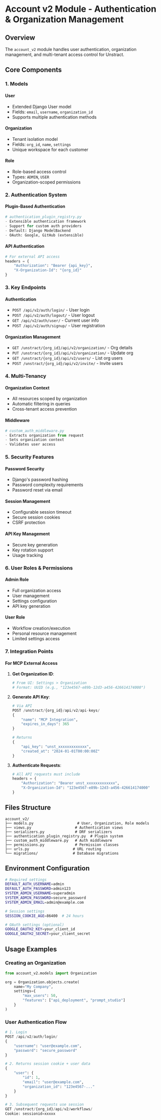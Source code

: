 # Account v2 Module - Authentication & Organization Management

## Overview

The `account_v2` module handles user authentication, organization management, and multi-tenant access control for Unstract.

## Core Components

### 1. Models

#### User
- Extended Django User model
- Fields: `email`, `username`, `organization_id`
- Supports multiple authentication methods

#### Organization
- Tenant isolation model
- Fields: `org_id`, `name`, `settings`
- Unique workspace for each customer

#### Role
- Role-based access control
- Types: `ADMIN`, `USER`
- Organization-scoped permissions

### 2. Authentication System

#### Plugin-Based Authentication
```python
# authentication_plugin_registry.py
- Extensible authentication framework
- Support for custom auth providers
- Default: Django ModelBackend
- OAuth: Google, GitHub (extensible)
```

#### API Authentication
```python
# For external API access
headers = {
    "Authorization": "Bearer {api_key}",
    "X-Organization-Id": "{org_id}"
}
```

### 3. Key Endpoints

#### Authentication
- `POST /api/v2/auth/login/` - User login
- `POST /api/v2/auth/logout/` - User logout
- `GET /api/v2/auth/user/` - Current user info
- `POST /api/v2/auth/signup/` - User registration

#### Organization Management
- `GET /unstract/{org_id}/api/v2/organization/` - Org details
- `PUT /unstract/{org_id}/api/v2/organization/` - Update org
- `GET /unstract/{org_id}/api/v2/users/` - List org users
- `POST /unstract/{org_id}/api/v2/invite/` - Invite users

### 4. Multi-Tenancy

#### Organization Context
- All resources scoped by organization
- Automatic filtering in queries
- Cross-tenant access prevention

#### Middleware
```python
# custom_auth_middleware.py
- Extracts organization from request
- Sets organization context
- Validates user access
```

### 5. Security Features

#### Password Security
- Django's password hashing
- Password complexity requirements
- Password reset via email

#### Session Management
- Configurable session timeout
- Secure session cookies
- CSRF protection

#### API Key Management
- Secure key generation
- Key rotation support
- Usage tracking

### 6. User Roles & Permissions

#### Admin Role
- Full organization access
- User management
- Settings configuration
- API key generation

#### User Role
- Workflow creation/execution
- Personal resource management
- Limited settings access

### 7. Integration Points

#### For MCP External Access

1. **Get Organization ID**:
   ```python
   # From UI: Settings > Organization
   # Format: UUID (e.g., "123e4567-e89b-12d3-a456-426614174000")
   ```

2. **Generate API Key**:
   ```python
   # Via API
   POST /unstract/{org_id}/api/v2/api-keys/
   {
       "name": "MCP Integration",
       "expires_in_days": 365
   }
   
   # Returns
   {
       "api_key": "unst_xxxxxxxxxxxxx",
       "created_at": "2024-01-01T00:00:00Z"
   }
   ```

3. **Authenticate Requests**:
   ```python
   # All API requests must include
   headers = {
       "Authorization": "Bearer unst_xxxxxxxxxxxxx",
       "X-Organization-Id": "123e4567-e89b-12d3-a456-426614174000"
   }
   ```

## Files Structure

```
account_v2/
├── models.py                    # User, Organization, Role models
├── views.py                    # Authentication views
├── serializers.py              # DRF serializers
├── authentication_plugin_registry.py  # Plugin system
├── custom_auth_middleware.py   # Auth middleware
├── permissions.py              # Permission classes
├── urls.py                    # URL routing
└── migrations/                # Database migrations
```

## Environment Configuration

```bash
# Required settings
DEFAULT_AUTH_USERNAME=admin
DEFAULT_AUTH_PASSWORD=admin123
SYSTEM_ADMIN_USERNAME=superadmin
SYSTEM_ADMIN_PASSWORD=secure_password
SYSTEM_ADMIN_EMAIL=admin@example.com

# Session settings
SESSION_COOKIE_AGE=86400  # 24 hours

# OAuth settings (optional)
GOOGLE_OAUTH2_KEY=your_client_id
GOOGLE_OAUTH2_SECRET=your_client_secret
```

## Usage Examples

### Creating an Organization
```python
from account_v2.models import Organization

org = Organization.objects.create(
    name="My Company",
    settings={
        "max_users": 50,
        "features": ["api_deployment", "prompt_studio"]
    }
)
```

### User Authentication Flow
```python
# 1. Login
POST /api/v2/auth/login/
{
    "username": "user@example.com",
    "password": "secure_password"
}

# 2. Returns session cookie + user data
{
    "user": {
        "id": 1,
        "email": "user@example.com",
        "organization_id": "123e4567-..."
    }
}

# 3. Subsequent requests use session
GET /unstract/{org_id}/api/v2/workflows/
Cookie: sessionid=xxxxx
```